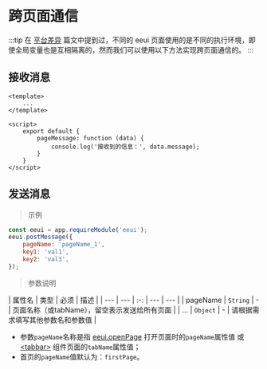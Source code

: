 # 跨页面通信 <Tag date="20200709" value="2.3.7+"/>

:::tip
在 [平台差异](./difference.html) 篇文中提到过，不同的 eeui 页面使用的是不同的执行环境，即使全局变量也是互相隔离的，然而我们可以使用以下方法实现跨页面通信的。
:::

## 接收消息

```vue
<template>
	...
</template>

<script>
    export default {
        pageMessage: function (data) {
            console.log('接收到的信息：', data.message);
        }
    }
</script>
```

## 发送消息

> 示例

```js
const eeui = app.requireModule('eeui');
eeui.postMessage({
    pageName: 'pageName_1',
    key1: 'val1',
    key2: 'val3',
});
```

> 参数说明

| 属性名 | 类型 | 必须 | 描述 |
| --- | --- | :-: | --- | --- |
| pageName | `String` | - | 页面名称（或tabName），留空表示发送给所有页面 |
| ... | `Object` | - | 请根据需求填写其他参数名和参数值 |


* 参数`pageName`名称是指 [eeui.openPage](../module/newPage.html#eeui-openpage) 打开页面时的`pageName`属性值 或 [&lt;tabbar&gt;](../component/tabbar.html#配置参数-tabpages) 组件页面的`tabName`属性值；
* 首页的`pageName`值默认为：`firstPage`。